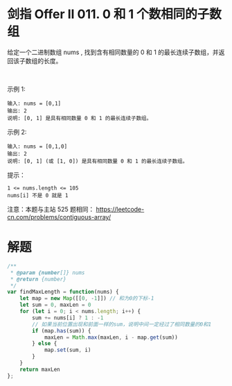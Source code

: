 # 剑指 Offer II 011. 0 和 1 个数相同的子数组
给定一个二进制数组 nums , 找到含有相同数量的 0 和 1 的最长连续子数组，并返回该子数组的长度。

 

示例 1:
```
输入: nums = [0,1]
输出: 2
说明: [0, 1] 是具有相同数量 0 和 1 的最长连续子数组。
```
示例 2:
```
输入: nums = [0,1,0]
输出: 2
说明: [0, 1] (或 [1, 0]) 是具有相同数量 0 和 1 的最长连续子数组。
```

提示：
```
1 <= nums.length <= 105
nums[i] 不是 0 就是 1
```

注意：本题与主站 525 题相同： https://leetcode-cn.com/problems/contiguous-array/

# 解题
```js
/**
 * @param {number[]} nums
 * @return {number}
 */
var findMaxLength = function(nums) {
    let map = new Map([[0, -1]]) // 和为0的下标-1
    let sum = 0, maxLen = 0
    for (let i = 0; i < nums.length; i++) {
        sum += nums[i] ? 1 : -1
        // 如果当前位置出现和前面一样的sum，说明中间一定经过了相同数量的0和1
        if (map.has(sum)) {
            maxLen = Math.max(maxLen, i - map.get(sum))
        } else {
            map.set(sum, i)
        }
    }
    return maxLen
};
```